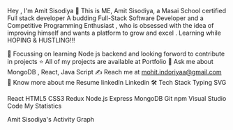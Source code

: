 Hey , I'm Amit Sisodiya 👋
This is ME, Amit Sisodiya, a Masai School certified Full stack developer
A budding Full-Stack Software Developer and a Competitive Programming Enthusiast 
 ,
who is obsessed with the idea of improving himself and wants a platform to grow and excel 
 .
Learning while HOPING & HUSTLING!!!

🌱 Focussing on learning Node js backend and looking forword to contribute in projects
⭐ All of my projects are available at Portfolio
💬 Ask me about MongoDB , React, Java Script
✍️ Reach me at mohit.indoriyaa@gmail.com
📄 Know more about me Resume
linkedIn Linkedin
🛠  Tech Stack
Typing SVG

React HTML5 CSS3 Redux Node.js Express MongoDB Git npm Visual Studio Code
My Statistics

 


Amit Sisodiya's Activity Graph
